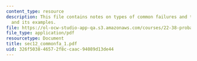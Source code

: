 ```yaml
---
content_type: resource
description: This file contains notes on types of common failures and their aspects,
  and its examples.
file: https://ol-ocw-studio-app-qa.s3.amazonaws.com/courses/22-38-probability-and-its-applications-to-reliability-quality-control-and-risk-assessment-fall-2005/326f503846572f8ccaac94089d13de44_sec12_commonfa_1.pdf
file_type: application/pdf
resourcetype: Document
title: sec12_commonfa_1.pdf
uid: 326f5038-4657-2f8c-caac-94089d13de44
---
```

